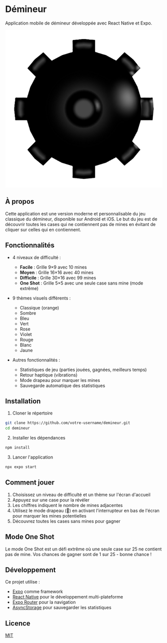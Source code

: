 # Démineur

Application mobile de démineur développée avec React Native et Expo.

![Logo Démineur](./assets/images/logodm.png)

## À propos

Cette application est une version moderne et personnalisable du jeu classique du démineur, disponible sur Android et iOS. Le but du jeu est de découvrir toutes les cases qui ne contiennent pas de mines en évitant de cliquer sur celles qui en contiennent.

## Fonctionnalités

- 4 niveaux de difficulté :
  - **Facile** : Grille 9×9 avec 10 mines
  - **Moyen** : Grille 16×16 avec 40 mines
  - **Difficile** : Grille 30×16 avec 99 mines
  - **One Shot** : Grille 5×5 avec une seule case sans mine (mode extrême)
  
- 9 thèmes visuels différents :
  - Classique (orange)
  - Sombre
  - Bleu
  - Vert
  - Rose
  - Violet
  - Rouge
  - Blanc
  - Jaune

- Autres fonctionnalités :
  - Statistiques de jeu (parties jouées, gagnées, meilleurs temps)
  - Retour haptique (vibrations)
  - Mode drapeau pour marquer les mines
  - Sauvegarde automatique des statistiques

## Installation

1. Cloner le répertoire

```bash
git clone https://github.com/votre-username/demineur.git
cd demineur
```

2. Installer les dépendances

```bash
npm install
```

3. Lancer l'application

```bash
npx expo start
```

## Comment jouer

1. Choisissez un niveau de difficulté et un thème sur l'écran d'accueil
2. Appuyez sur une case pour la révéler
3. Les chiffres indiquent le nombre de mines adjacentes
4. Utilisez le mode drapeau (🚩) en activant l'interrupteur en bas de l'écran pour marquer les mines potentielles
5. Découvrez toutes les cases sans mines pour gagner

## Mode One Shot

Le mode One Shot est un défi extrême où une seule case sur 25 ne contient pas de mine. Vos chances de gagner sont de 1 sur 25 - bonne chance !

## Développement

Ce projet utilise :
- [Expo](https://expo.dev) comme framework
- [React Native](https://reactnative.dev) pour le développement multi-plateforme
- [Expo Router](https://docs.expo.dev/router/introduction) pour la navigation
- [AsyncStorage](https://react-native-async-storage.github.io/async-storage/) pour sauvegarder les statistiques

## Licence

[MIT](LICENSE)
